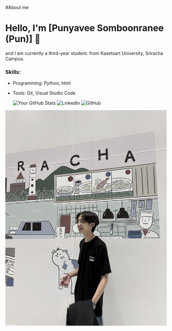 #About me
# Hello, I'm [Punyavee Somboonranee (Pun)] 👋
and I am currently a third-year student. from Kasetsart University, Sriracha Campus.
### Skills:
- Programming: Python, html
- Tools: Git, Visual Studio Code

  ![Your GitHub Stats](https://github-readme-stats.vercel.app/api?username=yourusername&show_icons=true)
  ![LinkedIn](https://img.shields.io/badge/-LinkedIn-blue?style=flat-square&logo=LinkedIn&logoColor=white&link=https://www.linkedin.com/in/yourname)
  ![GitHub](https://img.shields.io/badge/-GitHub-black?style=flat-square&logo=GitHub&logoColor=white&link=https://github.com/yourusername)


 ![mypic](IMG_0455.jpeg)

